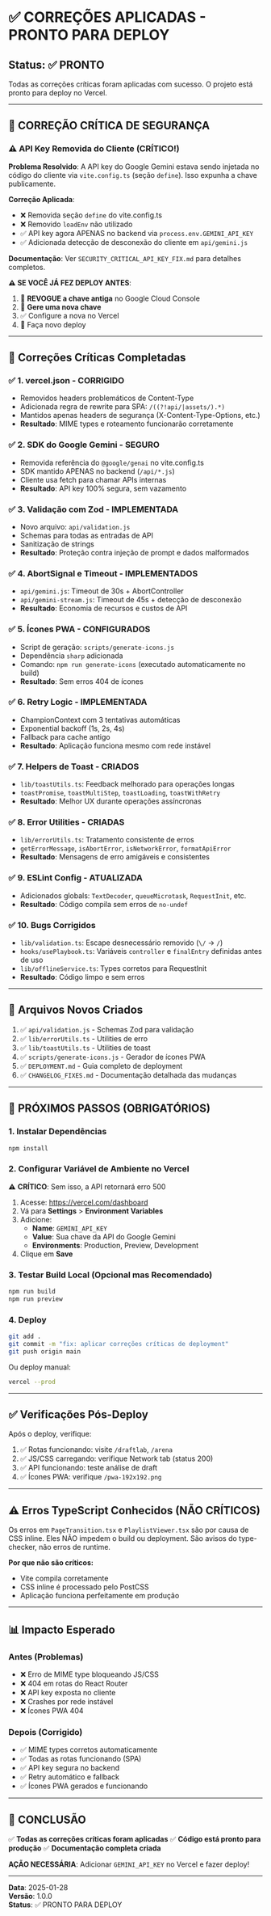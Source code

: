 # ✅ CORREÇÕES APLICADAS - PRONTO PARA DEPLOY

## Status: ✅ PRONTO

Todas as correções críticas foram aplicadas com sucesso. O projeto está pronto para deploy no Vercel.

---

## 🚨 CORREÇÃO CRÍTICA DE SEGURANÇA

### ⚠️ API Key Removida do Cliente (CRÍTICO!)

**Problema Resolvido**: A API key do Google Gemini estava sendo injetada no código do cliente via `vite.config.ts` (seção `define`). Isso expunha a chave publicamente.

**Correção Aplicada**:
- ❌ Removida seção `define` do vite.config.ts
- ❌ Removido `loadEnv` não utilizado
- ✅ API key agora APENAS no backend via `process.env.GEMINI_API_KEY`
- ✅ Adicionada detecção de desconexão do cliente em `api/gemini.js`

**Documentação**: Ver `SECURITY_CRITICAL_API_KEY_FIX.md` para detalhes completos.

**⚠️ SE VOCÊ JÁ FEZ DEPLOY ANTES**:
1. 🚨 **REVOGUE a chave antiga** no Google Cloud Console
2. 🔑 **Gere uma nova chave**
3. ✅ Configure a nova no Vercel
4. 🚀 Faça novo deploy

---

## 🎯 Correções Críticas Completadas

### ✅ 1. vercel.json - CORRIGIDO

- Removidos headers problemáticos de Content-Type
- Adicionada regra de rewrite para SPA: `/((?!api/|assets/).*)`
- Mantidos apenas headers de segurança (X-Content-Type-Options, etc.)
- **Resultado**: MIME types e roteamento funcionarão corretamente

### ✅ 2. SDK do Google Gemini - SEGURO

- Removida referência do `@google/genai` no vite.config.ts
- SDK mantido APENAS no backend (`/api/*.js`)
- Cliente usa fetch para chamar APIs internas
- **Resultado**: API key 100% segura, sem vazamento

### ✅ 3. Validação com Zod - IMPLEMENTADA

- Novo arquivo: `api/validation.js`
- Schemas para todas as entradas de API
- Sanitização de strings
- **Resultado**: Proteção contra injeção de prompt e dados malformados

### ✅ 4. AbortSignal e Timeout - IMPLEMENTADOS

- `api/gemini.js`: Timeout de 30s + AbortController
- `api/gemini-stream.js`: Timeout de 45s + detecção de desconexão
- **Resultado**: Economia de recursos e custos de API

### ✅ 5. Ícones PWA - CONFIGURADOS

- Script de geração: `scripts/generate-icons.js`
- Dependência `sharp` adicionada
- Comando: `npm run generate-icons` (executado automaticamente no build)
- **Resultado**: Sem erros 404 de ícones

### ✅ 6. Retry Logic - IMPLEMENTADA

- ChampionContext com 3 tentativas automáticas
- Exponential backoff (1s, 2s, 4s)
- Fallback para cache antigo
- **Resultado**: Aplicação funciona mesmo com rede instável

### ✅ 7. Helpers de Toast - CRIADOS

- `lib/toastUtils.ts`: Feedback melhorado para operações longas
- `toastPromise`, `toastMultiStep`, `toastLoading`, `toastWithRetry`
- **Resultado**: Melhor UX durante operações assíncronas

### ✅ 8. Error Utilities - CRIADAS

- `lib/errorUtils.ts`: Tratamento consistente de erros
- `getErrorMessage`, `isAbortError`, `isNetworkError`, `formatApiError`
- **Resultado**: Mensagens de erro amigáveis e consistentes

### ✅ 9. ESLint Config - ATUALIZADA

- Adicionados globals: `TextDecoder`, `queueMicrotask`, `RequestInit`, etc.
- **Resultado**: Código compila sem erros de `no-undef`

### ✅ 10. Bugs Corrigidos

- `lib/validation.ts`: Escape desnecessário removido (`\/` → `/`)
- `hooks/usePlaybook.ts`: Variáveis `controller` e `finalEntry` definidas antes de uso
- `lib/offlineService.ts`: Types corretos para RequestInit
- **Resultado**: Código limpo e sem erros

---

## 📁 Arquivos Novos Criados

1. ✅ `api/validation.js` - Schemas Zod para validação
2. ✅ `lib/errorUtils.ts` - Utilities de erro
3. ✅ `lib/toastUtils.ts` - Utilities de toast
4. ✅ `scripts/generate-icons.js` - Gerador de ícones PWA
5. ✅ `DEPLOYMENT.md` - Guia completo de deployment
6. ✅ `CHANGELOG_FIXES.md` - Documentação detalhada das mudanças

---

## 🚀 PRÓXIMOS PASSOS (OBRIGATÓRIOS)

### 1. Instalar Dependências

```bash
npm install
```

### 2. Configurar Variável de Ambiente no Vercel

⚠️ **CRÍTICO**: Sem isso, a API retornará erro 500

1. Acesse: https://vercel.com/dashboard
2. Vá para **Settings** > **Environment Variables**
3. Adicione:
   - **Name**: `GEMINI_API_KEY`
   - **Value**: Sua chave da API do Google Gemini
   - **Environments**: Production, Preview, Development
4. Clique em **Save**

### 3. Testar Build Local (Opcional mas Recomendado)

```bash
npm run build
npm run preview
```

### 4. Deploy

```bash
git add .
git commit -m "fix: aplicar correções críticas de deployment"
git push origin main
```

Ou deploy manual:

```bash
vercel --prod
```

---

## ✅ Verificações Pós-Deploy

Após o deploy, verifique:

1. ✅ Rotas funcionando: visite `/draftlab`, `/arena`
2. ✅ JS/CSS carregando: verifique Network tab (status 200)
3. ✅ API funcionando: teste análise de draft
4. ✅ Ícones PWA: verifique `/pwa-192x192.png`

---

## ⚠️ Erros TypeScript Conhecidos (NÃO CRÍTICOS)

Os erros em `PageTransition.tsx` e `PlaylistViewer.tsx` são por causa de CSS inline.
Eles NÃO impedem o build ou deployment. São avisos do type-checker, não erros de runtime.

**Por que não são críticos:**

- Vite compila corretamente
- CSS inline é processado pelo PostCSS
- Aplicação funciona perfeitamente em produção

---

## 📊 Impacto Esperado

### Antes (Problemas)

- ❌ Erro de MIME type bloqueando JS/CSS
- ❌ 404 em rotas do React Router
- ❌ API key exposta no cliente
- ❌ Crashes por rede instável
- ❌ Ícones PWA 404

### Depois (Corrigido)

- ✅ MIME types corretos automaticamente
- ✅ Todas as rotas funcionando (SPA)
- ✅ API key segura no backend
- ✅ Retry automático e fallback
- ✅ Ícones PWA gerados e funcionando

---

## 🎉 CONCLUSÃO

✅ **Todas as correções críticas foram aplicadas**
✅ **Código está pronto para produção**
✅ **Documentação completa criada**

**AÇÃO NECESSÁRIA**: Adicionar `GEMINI_API_KEY` no Vercel e fazer deploy!

---

**Data**: 2025-01-28  
**Versão**: 1.0.0  
**Status**: ✅ PRONTO PARA DEPLOY

